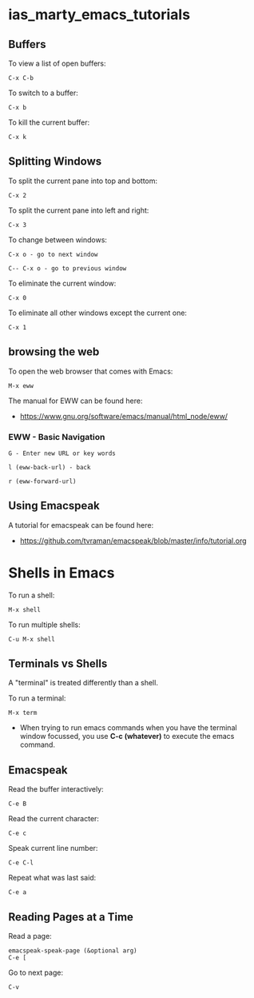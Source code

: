 # ias_marty_emacs_tutorials

## Buffers

To view a list of open buffers:

```
C-x C-b
```

To switch to a buffer:
```
C-x b
```

To kill the current buffer:
```
C-x k
```

## Splitting Windows

To split the current pane into top and bottom:

```
C-x 2
```

To split the current pane into left and right:

```
C-x 3
```

To change between windows:

```
C-x o - go to next window
```

```
C-- C-x o - go to previous window
```


To eliminate the current window:
```
C-x 0
```

To eliminate all other windows except the current one:
```
C-x 1
```

## browsing the web

To open the web browser that comes with Emacs:

```
M-x eww
```

The manual for EWW can be found here:

* https://www.gnu.org/software/emacs/manual/html_node/eww/

### EWW - Basic Navigation

```
G - Enter new URL or key words
```

```
l (eww-back-url) - back
```

```
r (eww-forward-url)
```

## Using Emacspeak

A tutorial for emacspeak can be found here:

* https://github.com/tvraman/emacspeak/blob/master/info/tutorial.org

# Shells in Emacs


To run a shell:

```
M-x shell
```

To run multiple shells:
```
C-u M-x shell
```

## Terminals vs Shells

A "terminal" is treated differently than a shell.

To run a terminal:
```
M-x term
```

* When trying to run emacs commands when you have
the terminal window focussed, you use **C-c (whatever)** to
execute the emacs command.


## Emacspeak

Read the buffer interactively:

```
C-e B
```

Read the current character:
```
C-e c
```

Speak current line number:
```
C-e C-l
```

Repeat what was last said:
```
C-e a
```

## Reading Pages at a Time

Read a page:
```
emacspeak-speak-page (&optional arg)
C-e [
```

Go to next page:
```
C-v
```

